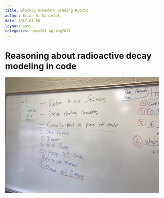 ```yaml
---
title: Blockpy Homework Grading Rubric
author: Brian A. Danielak
date: 2017-01-26
layout: post
categories: cmse201 spring2017
---
```


# Reasoning about radioactive decay modeling in code

![whiteboard](/assets/asset.jpg)
